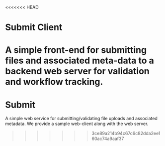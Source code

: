 <<<<<<< HEAD
# Submit Client

A simple front-end for submitting files and associated meta-data to a backend web server for validation and workflow tracking.
=======
# Submit

A simple web service for submitting/validating file uploads and associated
metadata.  We provide a sample web-client along with the web server.
>>>>>>> 3ce89a214b94c67c6c82dda2ee160ac74a9aaf37
